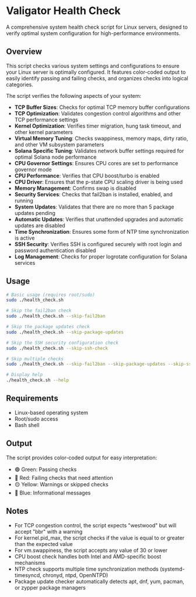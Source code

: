 # Valigator Health Check

A comprehensive system health check script for Linux servers, designed to verify optimal system configuration for high-performance environments.

## Overview

This script checks various system settings and configurations to ensure your Linux server is optimally configured. It features color-coded output to easily identify passing and failing checks, and organizes checks into logical categories.

The script verifies the following aspects of your system:

- **TCP Buffer Sizes**: Checks for optimal TCP memory buffer configurations
- **TCP Optimization**: Validates congestion control algorithms and other TCP performance settings 
- **Kernel Optimization**: Verifies timer migration, hung task timeout, and other kernel parameters
- **Virtual Memory Tuning**: Checks swappiness, memory maps, dirty ratio, and other VM subsystem parameters
- **Solana Specific Tuning**: Validates network buffer settings required for optimal Solana node performance
- **CPU Governor Settings**: Ensures CPU cores are set to performance governor mode
- **CPU Performance**: Verifies that CPU boost/turbo is enabled
- **CPU Driver**: Ensures that the p-state CPU scaling driver is being used
- **Memory Management**: Confirms swap is disabled
- **Security Services**: Checks that fail2ban is installed, enabled, and running
- **System Updates**: Validates that there are no more than 5 package updates pending
- **Automatic Updates**: Verifies that unattended upgrades and automatic updates are disabled
- **Time Synchronization**: Ensures some form of NTP time synchronization is active
- **SSH Security**: Verifies SSH is configured securely with root login and password authentication disabled
- **Log Management**: Checks for proper logrotate configuration for Solana services

## Usage

```bash
# Basic usage (requires root/sudo)
sudo ./health_check.sh

# Skip the fail2ban check
sudo ./health_check.sh --skip-fail2ban

# Skip the package updates check
sudo ./health_check.sh --skip-package-updates 

# Skip the SSH security configuration check
sudo ./health_check.sh --skip-ssh-check

# Skip multiple checks
sudo ./health_check.sh --skip-fail2ban --skip-package-updates --skip-ssh-check

# Display help
./health_check.sh --help
```

## Requirements

- Linux-based operating system
- Root/sudo access
- Bash shell

## Output

The script provides color-coded output for easy interpretation:
- 🟢 Green: Passing checks
- 🔴 Red: Failing checks that need attention
- 🟡 Yellow: Warnings or skipped checks
- 🔵 Blue: Informational messages

## Notes

- For TCP congestion control, the script expects "westwood" but will accept "bbr" with a warning
- For kernel.pid_max, the script checks if the value is equal to or greater than the expected value
- For vm.swappiness, the script accepts any value of 30 or lower
- CPU boost check handles both Intel and AMD-specific boost mechanisms
- NTP check supports multiple time synchronization methods (systemd-timesyncd, chronyd, ntpd, OpenNTPD)
- Package update checker automatically detects apt, dnf, yum, pacman, or zypper package managers